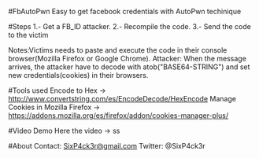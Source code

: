 #FbAutoPwn
Easy to get facebook credentials with AutoPwn techinique

#Steps
1.- Get a FB_ID attacker.
2.- Recompile the code.
3.- Send the code to the victim

Notes:Victims needs to paste and execute the code in their console browser(Mozilla Firefox or Google Chrome).
Attacker: When the message arrives, the attacker have to decode with atob("BASE64-STRING") and set new credentials(cookies) in their browsers.

#Tools used
Encode to Hex -> http://www.convertstring.com/es/EncodeDecode/HexEncode
Manage Cookies in Mozilla Firefox -> https://addons.mozilla.org/es/firefox/addon/cookies-manager-plus/

#Video Demo
Here the video -> ss

#About
Contact: SixP4ck3r@gmail.com
Twitter: @SixP4ck3r
